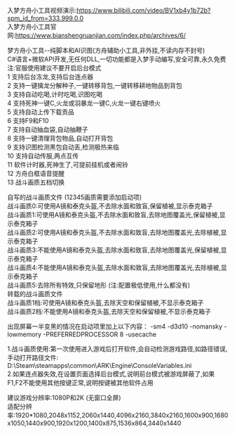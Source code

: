  入梦方舟小工具视频演示:https://www.bilibili.com/video/BV1xb4y1b72b?spm_id_from=333.999.0.0  
 入梦方舟小工具官网:https://www.bianshengruanjian.com/index.php/archives/6/  

 梦方舟小工具--纯脚本和AI识图(方舟辅助小工具,非外挂,不读内存不封号)  
 C#语言+微软API开发,无任何DLL,一切功能都是入梦手动编写,安全可靠,永久免费  
 注:官服使用建议不要开启后台模式  
  1 支持后台冻龙,支持后台连点器  
  2 支持一键擒龙分解种子,一键转移背包,一键转移耕地物品到背包  
  3 支持自动吃喝,计时吃喝,识图吃喝  
  4 支持死神一键C,火龙或羽暴龙一键C,火龙一键右键喷火  
  5 支持自动上传下载贡品  
  6 支持F9和F10  
  7 支持自动抽血袋,自动抽鞭子  
  8 支持一键清理背包物品,自动打开背包  
  9 支持识图检测黑包自动丢,检测极热来临  
  10 支持自动传服,两点互传  
  11 软件计时器,死神生了,可提前挂机或者闹铃  
  12 方舟白框语音提醒  
  13 战斗画质五档切换  

  自写的战斗画质文件 (12345画质需要添加启动项)  
  战斗画质0:可使用A镜和泰克头盔,不去除水面和致盲,保留植被,显示泰克箱子  
  战斗画质1:可使用A镜和泰克头盔,不去除水面和致盲,去除地图覆盖光,保留植被,显示泰克箱子  
  战斗画质2:可使用A镜和泰克头盔,不去除水面和致盲,去除地图覆盖光,去除植被,显示泰克箱子  
  战斗画质3:不能使用A镜和泰克头盔,去除水面和致盲,去除地图覆盖光,保留植被,显示泰克箱子  
  战斗画质4:不能使用A镜和泰克头盔,去除水面和致盲,去除地图覆盖光,去除植被,显示泰克箱子  
  战斗画质5:去除所有特效,只保留地形 (注:配置极低使用,什么都没有)  
  转载的战斗画质文件  
  战斗画质1档:可使用A镜和泰克头盔,去除天空和保留植被,不显示泰克箱子  
  战斗画质2档:不能使用A镜和泰克头盔,去除天空和保留植被,不显示泰克箱子  

  出现屏幕一半变黑的情况在启动项里加上以下内容： -sm4 -d3d10 -nomansky -lowmemory -PREFERREDPROCESSOR 8 -usecache  

  1.战斗画质使用:第一次使用进入游戏后打开软件,会自动检测游戏路径,如路径错误,手动打开路径文件:  
  D:\Steam\steamapps\common\ARK\Engine\ConsoleVariables.ini  
  2.如果连点器失效,在设置页面选择后台模式,说明前台模式被游戏屏蔽了,如果F1,F2不能使用其他按键正常,说明按键被其他软件占用  

  建议游戏分辨率:1080P和2K (无窗口全屏)  
  适配分辨率:1920*1080,2048x1152,2060x1440,4096x2160,3840x2160,1600x900,1680x1050,1440x900,1920x1200,1400x875,1536x864,3440x1440  
